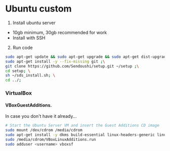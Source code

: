 # Ubuntu custom

1. Install ubuntu server
  - 10gb minimum, 30gb recommended for work
  - Install with SSH
2. Run code 
  ```bash
  sudo apt-get update && sudo apt-get upgrade && sudo apt-get dist-upgrade; \
  sudo apt-get install -y --fix-missing git ;\
  git clone https://github.com/Sendoushi/setup.git ~/setup ;\
  cd setup; \
  sh ~/sds_install.sh; \
  cd ../;
  ``` 

### VirtualBox

#### VBoxGuestAdditions. 

In case you don't have it already...

```bash
# Start the Ubuntu Server VM and insert the Guest Additions CD image
sudo mount /dev/cdrom /media/cdrom
sudo apt-get install -y dkms build-essential linux-headers-generic linux-headers-$(uname -r)
sudo /media/cdrom/VBoxLinuxAdditions.run
sudo adduser <username> vboxsf
```
